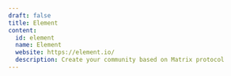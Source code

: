 ```yaml
---
draft: false
title: Element
content:
  id: element
  name: Element
  website: https://element.io/
  description: Create your community based on Matrix protocol
---
```

